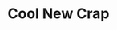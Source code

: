 ---
layout: '../../layouts/ProjectLayout.astro'
title: 'Cool New Crap'
pubDate: 2024-06-04
description: 'This is the first post of my new Astro blog.'
image:
    url: 'https://docs.astro.build/assets/full-logo-light.png'
    alt: 'The full Astro logo.'
video:
    url: '/videos/cnc--desktop.mp4'
vide0Mobile:
    url: 'videos/cnc--mobile.mp4'    
category: 'Portfolio'
client: 'GRAAR'
industry: 'Architecture'
---